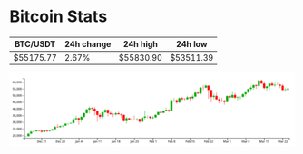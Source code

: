 # Bitcoin Stats

BTC/USDT|24h change|24h high|24h low|
|---|---|---|---|
|$55175.77|2.67%|$55830.90|$53511.39|

<img src="./chart.svg">
